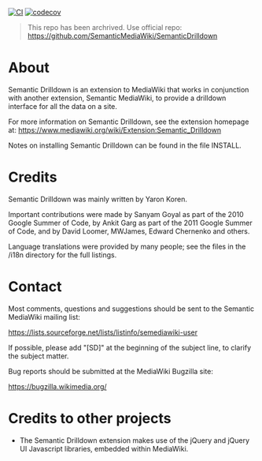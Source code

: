 [![CI](https://github.com/gesinn-it-pub/mediawiki-extensions-SemanticDrilldown/actions/workflows/ci.yml/badge.svg)](https://github.com/gesinn-it-pub/mediawiki-extensions-SemanticDrilldown/actions/workflows/ci.yml)
[![codecov](https://codecov.io/gh/gesinn-it-pub/mediawiki-extensions-SemanticDrilldown/branch/master/graph/badge.svg?token=G05P3R7Y2B)](https://codecov.io/gh/gesinn-it-pub/mediawiki-extensions-SemanticDrilldown)

> This repo has been archrived. Use official repo: https://github.com/SemanticMediaWiki/SemanticDrilldown

# About

Semantic Drilldown is an extension to MediaWiki that works in
conjunction with another extension, Semantic MediaWiki, to provide
a drilldown interface for all the data on a site.

For more information on Semantic Drilldown, see the extension
homepage at:
https://www.mediawiki.org/wiki/Extension:Semantic_Drilldown

Notes on installing Semantic Drilldown can be found in the file INSTALL.

# Credits

Semantic Drilldown was mainly written by Yaron Koren.

Important contributions were made by Sanyam Goyal as part of the 2010
Google Summer of Code, by Ankit Garg as part of the 2011 Google Summer
of Code, and by David Loomer, MWJames, Edward Chernenko and others.

Language translations were provided by many people; see the files in
the /i18n directory for the full listings.

# Contact

Most comments, questions and suggestions should be sent to the Semantic
MediaWiki mailing list:

 https://lists.sourceforge.net/lists/listinfo/semediawiki-user

If possible, please add "[SD]" at the beginning of the subject line, to
clarify the subject matter.

Bug reports should be submitted at the MediaWiki Bugzilla site:

 https://bugzilla.wikimedia.org/

# Credits to other projects

* The Semantic Drilldown extension makes use of the jQuery and jQuery UI
Javascript libraries, embedded within MediaWiki.
